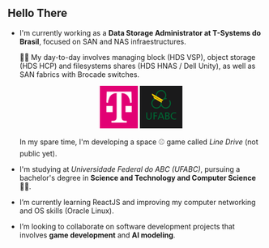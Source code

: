## Hello There
- I'm currently working as a **Data Storage Administrator at T-Systems do Brasil**, focused on SAN and NAS infraestructures.
  
  :technologist: My day-to-day involves managing block (HDS VSP), object storage (HDS HCP) and filesystems shares (HDS HNAS / Dell Unity), as well as SAN fabrics with Brocade switches.


  <div style="text-align: center;">
           <img width="75" src="assets/images/T-Systems-logo.png">
           <img width="84" src="assets/images/UFABC-logo.png">
  </div>

  
  In my spare time, I'm developing a space :baseball: game called *Line Drive* (not public yet).

- I'm studying at *Universidade Federal do ABC (UFABC)*, pursuing a bachelor's degree in **Science and Technology and Computer Science** :man_student:.
   
- I’m currently learning ReactJS and improving my computer networking and OS skills (Oracle Linux).

- I’m looking to collaborate on software development projects that involves **game development** and **AI modeling**.

<!--
**mrmonkeypatch/mrmonkeypatch** is a ✨ _special_ ✨ repository because its `README.md` (this file) appears on your GitHub profile.

Here are some ideas to get you started:

- 🔭 I’m currently working on ...
- 🌱 I’m currently learning ...
- 👯 I’m looking to collaborate on ...
- 🤔 I’m looking for help with ...
- 💬 Ask me about ...
- 📫 How to reach me: ...
- 😄 Pronouns: ...
- ⚡ Fun fact: ...
-->
